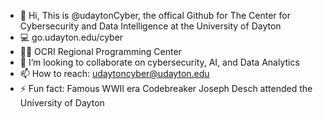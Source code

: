- 👋 Hi, This is @udaytonCyber, the offical Github for The Center for Cybersecurity and Data Intelligence at the University of Dayton
- 💻 go.udayton.edu/cyber
- 🧑‍🏫 OCRI Regional Programming Center
- 💞️ I’m looking to collaborate on cybersecurity, AI, and Data Analytics
- 📫 How to reach: udaytoncyber@udayton.edu
- ⚡ Fun fact: Famous WWII era Codebreaker Joseph Desch attended the University of Dayton

<!---
udaytonCyber/udaytonCyber is a ✨ special ✨ repository because its `README.md` (this file) appears on your GitHub profile.
You can click the Preview link to take a look at your changes.
--->
